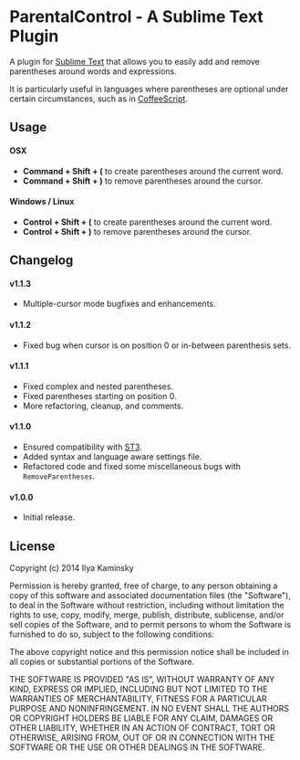 # ParentalControl - A Sublime Text Plugin #

A plugin for [Sublime Text](http://www.sublimetext.com/) that allows you to easily add and remove parentheses around words and expressions.

It is particularly useful in languages where parentheses are optional under certain circumstances, such as in [CoffeeScript](http://www.coffeescript.org/).

## Usage ##

#### OSX ####

* **Command + Shift + (** to create parentheses around the current word.
* **Command + Shift + )** to remove parentheses around the cursor.

#### Windows / Linux ####

* **Control + Shift + (** to create parentheses around the current word.
* **Control + Shift + )** to remove parentheses around the cursor.

## Changelog ##

#### v1.1.3 ####

* Multiple-cursor mode bugfixes and enhancements.

#### v1.1.2 ####

* Fixed bug when cursor is on position 0 or in-between parenthesis sets.

#### v1.1.1 ####

* Fixed complex and nested parentheses.
* Fixed parentheses starting on position 0.
* More refactoring, cleanup, and comments.

#### v1.1.0 ####

* Ensured compatibility with [ST3](http://www.sublimetext.com/3).
* Added syntax and language aware settings file.
* Refactored code and fixed some miscellaneous bugs with `RemoveParentheses`.

#### v1.0.0 ####

* Initial release.

## License ##

Copyright (c) 2014 Ilya Kaminsky

Permission is hereby granted, free of charge, to any person obtaining a copy of this software and associated documentation files (the "Software"), to deal in the Software without restriction, including without limitation the rights to use, copy, modify, merge, publish, distribute, sublicense, and/or sell copies of the Software, and to permit persons to whom the Software is furnished to do so, subject to the following conditions:

The above copyright notice and this permission notice shall be included in all copies or substantial portions of the Software.

THE SOFTWARE IS PROVIDED "AS IS", WITHOUT WARRANTY OF ANY KIND, EXPRESS OR IMPLIED, INCLUDING BUT NOT LIMITED TO THE WARRANTIES OF MERCHANTABILITY, FITNESS FOR A PARTICULAR PURPOSE AND NONINFRINGEMENT. IN NO EVENT SHALL THE AUTHORS OR COPYRIGHT HOLDERS BE LIABLE FOR ANY CLAIM, DAMAGES OR OTHER LIABILITY, WHETHER IN AN ACTION OF CONTRACT, TORT OR OTHERWISE, ARISING FROM, OUT OF OR IN CONNECTION WITH THE SOFTWARE OR THE USE OR OTHER DEALINGS IN THE SOFTWARE.
